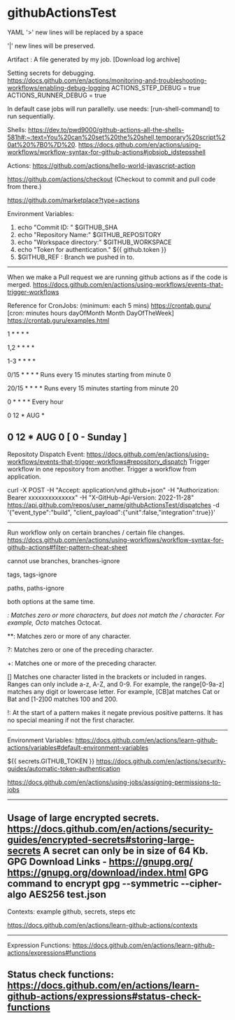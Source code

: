 # githubActionsTest
YAML
'>' new lines will be replaced by a space

'|' new lines will be preserved. 

Artifact :  A file generated by my job. [Download log archive]


Setting secrets for debugging.
https://docs.github.com/en/actions/monitoring-and-troubleshooting-workflows/enabling-debug-logging 
ACTIONS_STEP_DEBUG = true
ACTIONS_RUNNER_DEBUG = true

In default case jobs will run parallelly. use needs: [run-shell-command] to run sequentially. 

Shells: 
https://dev.to/pwd9000/github-actions-all-the-shells-581h#:~:text=You%20can%20set%20the%20shell,temporary%20script%20at%20%7B0%7D%20.
https://docs.github.com/en/actions/using-workflows/workflow-syntax-for-github-actions#jobsjob_idstepsshell


Actions:
https://github.com/actions/hello-world-javascript-action

https://github.com/actions/checkout 
(Checkout to commit and pull code from there.)

https://github.com/marketplace?type=actions


Environment Variables:
1. echo "Commit ID: "  $GITHUB_SHA
2. echo "Repository Name:"  $GITHUB_REPOSITORY
3. echo "Workspace directory:"  $GITHUB_WORKSPACE
4. echo "Token for authentication." ${{ github.token }}
5. $GITHUB_REF : Branch we pushed in to.
---------------------------------------------------------------------------------------------------------------------------------------
When we make a Pull request we are running github actions as if the code is merged. 
https://docs.github.com/en/actions/using-workflows/events-that-trigger-workflows

Reference for CronJobs:  (minimum: each 5 mins)
https://crontab.guru/ [cron: minutes hours dayOfMonth Month DayOfTheWeek]
https://crontab.guru/examples.html

1 * * * *

1,2 * * * *

1-3 * * * *

0/15 * * * *        Runs every 15 minutes starting from minute 0

20/15 * * * *       Runs every 15 minutes starting from minute 20

0  * * * *          Every hour

0 12 * AUG *

0 12 * AUG 0        [ 0 - Sunday ] 
---------------------------------------------------------------------------------------------------------------------------------------
Repositoty Dispatch Event:
https://docs.github.com/en/actions/using-workflows/events-that-trigger-workflows#repository_dispatch
Trigger workflow in one repository from another. Trigger a workflow from application.

 curl -X POST -H "Accept: application/vnd.github+json" -H "Authorization: Bearer xxxxxxxxxxxxxx" -H "X-GitHub-Api-Version: 2022-11-28" https://api.github.com/repos/user_name/githubActionsTest/dispatches -d '{"event_type":"build", "client_payload":{"unit":false,"integration":true}}'


---------------------------------------------------------------------------------------------------------------------------------------
Run workflow only on certain branches / certain file changes. 
https://docs.github.com/en/actions/using-workflows/workflow-syntax-for-github-actions#filter-pattern-cheat-sheet

cannot use 
branches, branches-ignore

tags, tags-ignore

paths, paths-ignore

both options at the same time. 

*: Matches zero or more characters, but does not match the / character. For example, Octo* matches Octocat.

**: Matches zero or more of any character.

?: Matches zero or one of the preceding character.

+: Matches one or more of the preceding character.

[] Matches one character listed in the brackets or included in ranges. Ranges can only include a-z, A-Z, and 0-9. For example, the range[0-9a-z] matches any digit or lowercase letter. For example, [CB]at matches Cat or Bat and [1-2]00 matches 100 and 200.

!: At the start of a pattern makes it negate previous positive patterns. It has no special meaning if not the first character.


---------------------------------------------------------------------------------------------------------------------------------------
Environment Variables: 
https://docs.github.com/en/actions/learn-github-actions/variables#default-environment-variables

${{ secrets.GITHUB_TOKEN }}
https://docs.github.com/en/actions/security-guides/automatic-token-authentication

https://docs.github.com/en/actions/using-jobs/assigning-permissions-to-jobs

---------------------------------------------------------------------------------------------------------------------------------------
Usage of large encrypted secrets. 
https://docs.github.com/en/actions/security-guides/encrypted-secrets#storing-large-secrets
A secret can only be in size of 64 Kb. 
GPG Download Links  -  https://gnupg.org/ https://gnupg.org/download/index.html
GPG command to encrypt       gpg --symmetric --cipher-algo AES256 test.json
---------------------------------------------------------------------------------------------------------------------------------------
Contexts: example github, secrets, steps etc 

https://docs.github.com/en/actions/learn-github-actions/contexts

---------------------------------------------------------------------------------------------------------------------------------------
Expression Functions: https://docs.github.com/en/actions/learn-github-actions/expressions#functions 

Status check functions: https://docs.github.com/en/actions/learn-github-actions/expressions#status-check-functions
---------------------------------------------------------------------------------------------------------------------------------------

